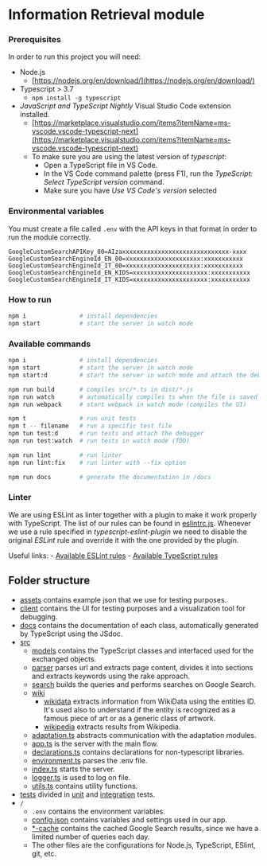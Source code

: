 # Information Retrieval module

### Prerequisites

In order to run this project you will need:
- Node.js
  - [https://nodejs.org/en/download/](https://nodejs.org/en/download/)
- Typescript > 3.7
  - `npm install -g typescript`
- *JavaScript and TypeScript Nightly* Visual Studio Code extension installed. 
  - [https://marketplace.visualstudio.com/items?itemName=ms-vscode.vscode-typescript-next](https://marketplace.visualstudio.com/items?itemName=ms-vscode.vscode-typescript-next)
  - To make sure you are using the latest version of *typescript*:
    - Open a TypeScript file in VS Code.
    - In the VS Code command palette (press F1), run the *TypeScript: Select TypeScript version* command.
    - Make sure you have *Use VS Code's version* selected


### Environmental variables
You must create a file called `.env` with the API keys in that format in order to run the module correctly.
```
GoogleCustomSearchAPIKey_00=AIzaxxxxxxxxxxxxxxxxxxxxxxxxxxxxxx-xxxx
GoogleCustomSearchEngineId_EN_00=xxxxxxxxxxxxxxxxxxxxx:xxxxxxxxxxx 
GoogleCustomSearchEngineId_IT_00=xxxxxxxxxxxxxxxxxxxxx:xxxxxxxxxxx
GoogleCustomSearchEngineId_EN_KIDS=xxxxxxxxxxxxxxxxxxxxx:xxxxxxxxxxx
GoogleCustomSearchEngineId_IT_KIDS=xxxxxxxxxxxxxxxxxxxxx:xxxxxxxxxxx
```

### How to run
```bash
npm i               # install dependencies
npm start           # start the server in watch mode
```

### Available commands
```bash
npm i               # install dependencies
npm start           # start the server in watch mode
npm start:d         # start the server in watch mode and attach the debugger

npm run build       # compiles src/*.ts in dist/*.js
npm run watch       # automatically compiles ts when the file is saved
npm run webpack     # start webpack in watch mode (compiles the UI)

npm t               # run unit tests
npm t -- filename   # run a specific test file
npm tun test:d      # run tests and attach the debugger
npm run test:watch  # run tests in watch mode (TDD)

npm run lint        # run linter
npm run lint:fix    # run linter with --fix option

npm run docs        # generate the documentation in /docs
```

### Linter

We are using ESLint as linter together with a plugin to make it work properly with TypeScript. The list of our rules can be found in [eslintrc.js](.eslintrc.js). Whenever we use a rule specified in *typescript-eslint-plugin* we need to disable the original *ESLint* rule and override it with the one provided by the plugin.

Useful links:
    - [Available ESLint rules](https://eslint.org/docs/rules)
    - [Available TypeScript rules](https://github.com/typescript-eslint/typescript-eslint/tree/master/packages/eslint-plugin/docs/rules)


## Folder structure
- [assets](assets) contains example json that we use for testing purposes.
- [client](client) contains the UI for testing purposes and a visualization tool for debugging.
- [docs](docs) contains the documentation of each class, automatically generated by TypeScript using the JSdoc.
- [src](src)
  - [models](src/models) contains the TypeScript classes and interfaced used for the exchanged objects.
  - [parser](src/parser) parses url and extracts page content, divides it into sections and extracts keywords using the rake approach.
  - [search](src/search) builds the queries and performs searches on Google Search.
  - [wiki](src/wiki)
    - [wikidata](src/wiki/wikidata.ts) extracts information from WikiData using the entities ID. It's used also to understand if the entity is recognized as a famous piece of art or as a generic class of artwork.
    - [wikipedia](src/wiki/wikipedia.ts) extracts results from Wikipedia.
  - [adaptation.ts](src/adaptation.ts) abstracts communication with the adaptation modules.
  - [app.ts](src/app.ts) is the server with the main flow.
  - [declarations.ts](src/declarations.ts) contains declarations for non-typescript libraries.
  - [environment.ts](src/environment.ts) parses the .env file.
  - [index.ts](src/index.ts) starts the server.
  - [logger.ts](src/logger.ts) is used to log on file.
  - [utils.ts](src/utils.ts) contains utility functions.
- [tests](tests) divided in [unit](tests/unit) and [integration](tests/integration.spec.ts) tests.
- `/`
  - `.env` contains the environment variables.
  - [config.json](config.json) contains variables and settings used in our app.
  - [*-cache](google-cache.json) contains the cached Google Search results, since we have a limited number of queries each day.
  - The other files are the configurations for Node.js, TypeScript, ESlint, git, etc.